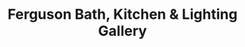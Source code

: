 ---
title: "Ferguson Bath, Kitchen & Lighting Gallery"
url: /cedar-rapids/ferguson-bath-kitchen-and-lighting-gallery/
shop: lamps
---